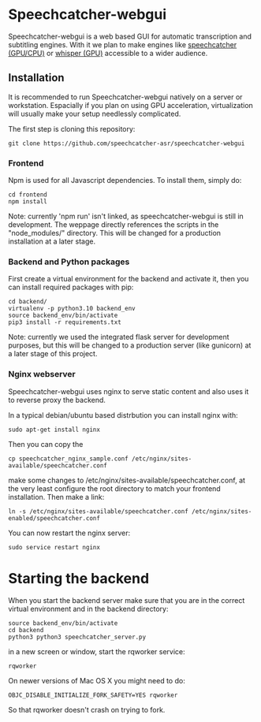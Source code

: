 # Speechcatcher-webgui

Speechcatcher-webgui is a web based GUI for automatic transcription and subtitling engines. With it we plan to make engines like <a href="https://github.com/speechcatcher-asr/speechcatcher">speechcatcher (GPU/CPU)</a> or <a href="https://github.com/openai/whisper">whisper (GPU)</a> accessible to a wider audience. 

## Installation

It is recommended to run Speechcatcher-webgui natively on a server or workstation. Espacially if you plan on using GPU acceleration, virtualization will usually make your setup needlessly complicated.  

The first step is cloning this repository:

```
git clone https://github.com/speechcatcher-asr/speechcatcher-webgui
```

### Frontend

Npm is used for all Javascript dependencies. To install them, simply do:

```
cd frontend
npm install
```

Note: currently 'npm run' isn't linked, as speechcatcher-webgui is still in development. The weppage directly references the scripts in the "node\_modules/" directory. This will be changed for a production installation at a later stage.

### Backend and Python packages

First create a virtual environment for the backend and activate it, then you can install required packages with pip:

```
cd backend/
virtualenv -p python3.10 backend_env
source backend_env/bin/activate
pip3 install -r requirements.txt
```

Note: currently we used the integrated flask server for development purposes, but this will be changed to a production server (like gunicorn) at a later stage of this project.

### Nginx webserver

Speechcatcher-webgui uses nginx to serve static content and also uses it to reverse proxy the backend. 

In a typical debian/ubuntu based distrbution you can install nginx with:

```
sudo apt-get install nginx
``` 

Then you can copy the 

```
cp speechcatcher_nginx_sample.conf /etc/nginx/sites-available/speechcatcher.conf
```

make some changes to /etc/nginx/sites-available/speechcatcher.conf, at the very least configure the root directory to match your frontend installation. Then make a link:

```
ln -s /etc/nginx/sites-available/speechcatcher.conf /etc/nginx/sites-enabled/speechcatcher.conf
``` 

You can now restart the nginx server:

```
sudo service restart nginx
```

# Starting the backend

When you start the backend server make sure that you are in the correct virtual environment and in the backend directory:

```
source backend_env/bin/activate
cd backend
python3 python3 speechcatcher_server.py
```

in a new screen or window, start the rqworker service:

```
rqworker
```

On newer versions of Mac OS X you might need to do: 

```
OBJC_DISABLE_INITIALIZE_FORK_SAFETY=YES rqworker
```

So that rqworker doesn't crash on trying to fork.
